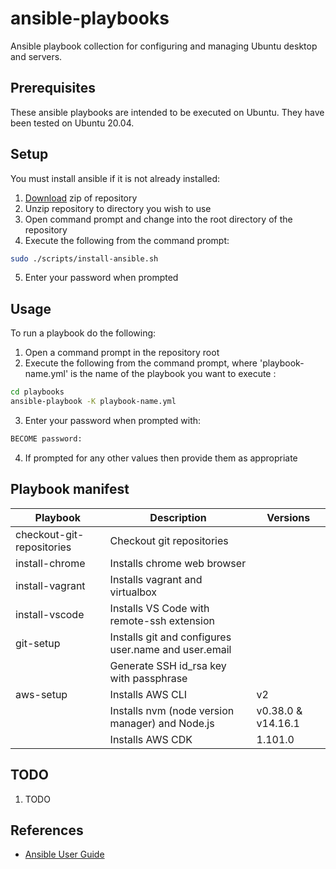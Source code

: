 # ansible-playbooks

Ansible playbook collection for configuring and managing Ubuntu desktop and servers.

## Prerequisites

These ansible playbooks are intended to be executed on Ubuntu. They have been tested on Ubuntu 20.04.


## Setup

You must install ansible if it is not already installed:

1. [Download](https://github.com/launchquickly/ansible-playbooks/archive/refs/heads/main.zip) zip of repository
1. Unzip repository to directory you wish to use
1. Open command prompt and change into the root directory of the repository
1. Execute the following from the command prompt:
```bash
sudo ./scripts/install-ansible.sh
```
5. Enter your password when prompted


## Usage

To run a playbook do the following:

1. Open a command prompt in the repository root
1. Execute the following from the command prompt, where 'playbook-name.yml' is the name of the playbook you want to execute :
```bash
cd playbooks
ansible-playbook -K playbook-name.yml
```
3. Enter your password when prompted with:
```bash
BECOME password:
```
4. If prompted for any other values then provide them as appropriate


## Playbook manifest

| Playbook | Description | Versions |
| --- | --- | --- |
| checkout-git-repositories | Checkout git repositories | |
| install-chrome | Installs chrome web browser | |
| install-vagrant | Installs vagrant and virtualbox | |
| install-vscode | Installs VS Code with remote-ssh extension | |
| git-setup | Installs git and configures user.name and user.email |                    |
|           | Generate SSH id_rsa key with passphrase              |                    |
| aws-setup | Installs AWS CLI                                     | v2                 |
|           | Installs nvm (node version manager) and Node.js      | v0.38.0 & v14.16.1 |
|           | Installs AWS CDK                                     | 1.101.0            |


## TODO

1. TODO


## References

- [Ansible User Guide](https://docs.ansible.com/ansible/latest/user_guide/index.html)
